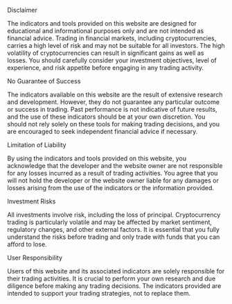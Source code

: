 Disclaimer

The indicators and tools provided on this website are designed for educational and informational purposes only and are not intended as financial advice. Trading in financial markets, including cryptocurrencies, carries a high level of risk and may not be suitable for all investors. The high volatility of cryptocurrencies can result in significant gains as well as losses. You should carefully consider your investment objectives, level of experience, and risk appetite before engaging in any trading activity.

No Guarantee of Success

The indicators available on this website are the result of extensive research and development. However, they do not guarantee any particular outcome or success in trading. Past performance is not indicative of future results, and the use of these indicators should be at your own discretion. You should not rely solely on these tools for making trading decisions, and you are encouraged to seek independent financial advice if necessary.

Limitation of Liability

By using the indicators and tools provided on this website, you acknowledge that the developer and the website owner are not responsible for any losses incurred as a result of trading activities. You agree that you will not hold the developer or the website owner liable for any damages or losses arising from the use of the indicators or the information provided.

Investment Risks

All investments involve risk, including the loss of principal. Cryptocurrency trading is particularly volatile and may be affected by market sentiment, regulatory changes, and other external factors. It is essential that you fully understand the risks before trading and only trade with funds that you can afford to lose.

User Responsibility

Users of this website and its associated indicators are solely responsible for their trading activities. It is crucial to perform your own research and due diligence before making any trading decisions. The indicators provided are intended to support your trading strategies, not to replace them.

